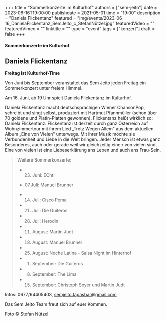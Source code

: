 +++
title = "Sommerkonzerte im Kulturhof"
authors = ["sem-jeito"]
date = 2023-06-16T19:00:00
publishdate = 2021-05-01
time = "19:00"
description = "Daniela Flickentanz"
featured = "img/events/2023-06-16_DanielaFlickentanz_SemJeito_c_StefanNützel.jpg"
featuredVideo = ""
featuredVimeo = ""
linktitle = ""
type = "event"
tags = ["konzert"]
draft = false
+++


#### Sommerkonzerte im Kulturhof
## Daniela Flickentanz

**Freitag ist Kulturhof-Time**

Von Juni bis September veranstaltet das Sem Jeito jeden Freitag ein Sommerkonzert unter freiem Himmel.

Am 16. Juni, ab 19 Uhr spielt Daniela Flickentanz im Kulturhof.

Daniela Flickentanz macht deutschsprachigen Wiener ChansonPop, schreibt und singt selbst, produziert mit Hartmut Pfannmüller (schon über 70 goldene und Platin-Platten gewonnen). Flickentanz heißt wirklich so: Daniela Flickentanz.
Flickentanz ist derzeit durch ganz Österreich auf Wohnzimmertour mit ihrem Lied „Trotz Wegen Allem" aus dem aktuellen Album „Eine von Vielen" unterwegs.
Mit ihrer Musik möchte sie Verbundenheit und Liebe in die Welt bringen. Jeder Mensch ist etwas ganz Besonderes, auch oder gerade weil wir gleichzeitig eine:r von vielen sind. Eine von vielen ist eine Liebeserklärung ans Leben und auch ans Frau-Sein.

>Weitere Sommerkonzerte:
>
> - 23. Juni: ECht!
>
> - 07.Juli: Manuel Brunner
> 
> - 14. Juli: Cisco Pema
> 
> - 21. Juli: Die Guiteros
>
> - 28. Juli: Herodin
>
> - 11. August: Martin Judt
>
> - 18. August: Manuel Brunner
>
> - 25. August: Noche Latina - Salsa Night im Hinterhof
>
> - 01. September: Die Guiteros
>
> - 08. September: The Lima
>
> - 15. September: Christoph Soyer und Martin Judt


Infos: 0677/64405403, semjeito.tapasbar@gmail.com

Das Sem Jeito Team freut sich auf euer Kommen.

Foto © Stefan Nützel

